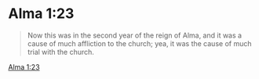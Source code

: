 # Alma 1:23

> Now this was in the second year of the reign of Alma, and it was a cause of much affliction to the church; yea, it was the cause of much trial with the church.

[Alma 1:23](https://www.churchofjesuschrist.org/study/scriptures/bofm/alma/1?lang=eng&id=p23#p23)


